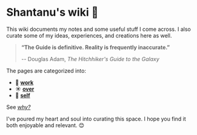 # Shantanu's wiki 📖

This wiki documents my notes and some useful stuff I come across. I also curate some of my ideas, experiences, and creations here as well.

> **“The Guide is definitive. Reality is frequently inaccurate.”**
>
> -- Douglas Adam, _The Hitchhiker's Guide to the Galaxy_

The pages are categorized into:

- 🌱 **[work](work)**
- ☀️ **[over](over)**
- 🌺 **[self](self)**

See [_why?_](self/lifestyle/work-over-self)

I've poured my heart and soul into curating this space. I hope you find it both enjoyable and relevant. 😊
